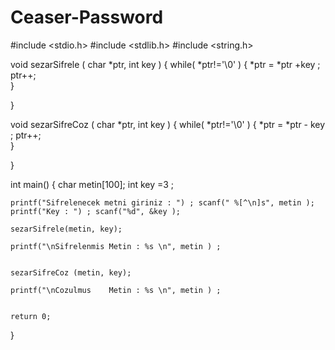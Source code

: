 # Ceaser-Password

#include <stdio.h>
#include <stdlib.h>
#include <string.h>


 

void sezarSifrele ( char *ptr, int key  ) 
{
	while( *ptr!='\0' )
	{
		*ptr = *ptr +key  ; 
		ptr++; 		
	}
	
}

void sezarSifreCoz ( char *ptr, int key  ) 
{
	while( *ptr!='\0' )
	{
		*ptr = *ptr - key  ; 
		ptr++; 		
	}
	
}


int main() 
{
	char metin[100]; 
	int key =3 ; 
	
	printf("Sifrelenecek metni giriniz : ") ; scanf(" %[^\n]s", metin ); 
	printf("Key : ") ; scanf("%d", &key ); 
	
	sezarSifrele(metin, key);  
	
	printf("\nSifrelenmis Metin : %s \n", metin ) ; 
	
	
	sezarSifreCoz (metin, key);  
	
	printf("\nCozulmus    Metin : %s \n", metin ) ; 
	
	
	return 0; 
}
